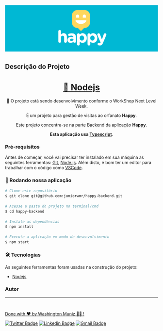 <h1 align="center">
  <img alt="Happy" title="Happy" src="./public/capa_happy.png" width="1000px" />
</h1>

## Descrição do Projeto

<p align="center"></p>
<h1 align="center">
    <a href="https://nodejs.org/en/">🔗 Nodejs</a>
</h1>
<p align="center">🚀 O projeto está sendo desenvolvimento conforme o WorkShop Next Level Week.</p>
<p align="center">É um projeto para gestão de visitas ao orfanato <strong>Happy</strong>.</p>
<p align="center">Este projeto concentra-se na parte Backend da aplicação <strong>Happy</strong>.</p>
<p align="center"><strong>Esta aplicação usa <a href="https://www.typescriptlang.org/">Typescript</a></strong>.</p>

### Pré-requisitos

Antes de começar, você vai precisar ter instalado em sua máquina as seguintes ferramentas:
[Git](https://git-scm.com), [Node.js](https://nodejs.org/en/).
Além disto, é bom ter um editor para trabalhar com o código como [VSCode](https://code.visualstudio.com/).

### 🎲 Rodando nossa aplicação

```bash
# Clone este repositório
$ git clone git@github.com:juniorwmr/happy-backend.git

# Acesse a pasta do projeto no terminal/cmd
$ cd happy-backend

# Instale as dependências
$ npm install

# Execute a aplicação em modo de desenvolvimento
$ npm start

```

### 🛠 Tecnologias

As seguintes ferramentas foram usadas na construção do projeto:

- [Nodejs](https://nodejs.org/en/)

### Autor

---

<a href="https://juniorwmr.github.io/">
 <img style="border-radius: 30;" src="https://juniorwmr.github.io/images/washington-muniz.jpg" width="100px;" alt=""/>
 <br />

Done with ❤️ by Washington Muniz 👋🏽 !

[![Twitter Badge](https://img.shields.io/badge/-@juniorwmr-1ca0f1?style=flat-square&labelColor=1ca0f1&logo=twitter&logoColor=white&link=https://twitter.com/juniorwmr)](https://twitter.com/juniorwmr) [![Linkedin Badge](https://img.shields.io/badge/-Washington-blue?style=flat-square&logo=Linkedin&logoColor=white&link=https://www.linkedin.com/in/juniorwmr/)](https://www.linkedin.com/in/juniorwmr/)
[![Gmail Badge](https://img.shields.io/badge/-juniorwmr@gmail.com-c14438?style=flat-square&logo=Gmail&logoColor=white&link=mailto:juniorripardo@gmail.com)](mailto:juniorripardo@gmail.com)
